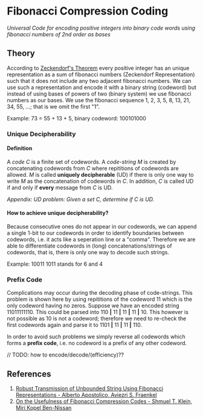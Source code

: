 # Fibonacci Compression Coding
*Universal Code for encoding positive integers into binary code words using fibonacci numbers of 2nd order as bases*

## Theory
According to [Zeckendorf's Theorem](http://en.wikipedia.org/wiki/Zeckendorf%27s_theorem) every positive integer has an unique representation as a sum of fibonacci numbers (Zeckendorf Representation) such that it does not include any two adjacent fibonacci numbers. We can use such a representation and encode it with a binary string (codeword) but instead of using bases of powers of two (binary system) we use fibonacci numbers as our bases.
We use the fibonacci sequence 1, 2, 3, 5, 8, 13, 21, 34, 55, ...; that is we omit the first "1".

Example: 73 = 55 + 13 + 5, binary codeword: 100101000

### Unique Decipherability
#### Definition
A *code C* is a finite set of codewords. A *code-string M* is created by concatenating codewords from *C* where repititions of codewords are allowed. *M* is called **uniquely decipherable** (UD) if there is only one way to write *M* as the concatenation of codewords in *C*. 
In addition, *C* is called UD if and only if **every** message from *C* is UD.

*Appendix: UD problem: Given a set C, determine if C is UD.*

#### How to achieve unique decipherability?
Because consecutive ones do not appear in our codewords, we can append a single 1-bit to our codewords in order to identify boundaries between codewords, i.e. it acts like a seperation line or a "comma". Therefore we are able to differentiate codewords in (long) concatenations/strings of codewords, that is, there is only one way to decode such strings.

Example: 10011 1011 stands for 6 and 4

### Prefix Code
Complications may occur during the decoding phase of code-strings. This problem is shown here by using repititions of the codeword 11 which is the only codeword having no zeros.
Suppose we have an encoded string 11011111110. This could be parsed into 110 **|** 11 **|** 11 **|** 11 **|** 10. This however is not possible as 10 is not a codeword; therefore we need to re-check the first codewords again and parse it to 1101 **|** 11 **|** 11 **|** 110.

In order to avoid such problems we simply reverse all codewords which forms a **prefix code**, i.e. no codeword is a prefix of any other codeword.

// TODO: how to encode/decode/(efficiency)??

## References
1. [Robust Transmission of Unbounded String Using Fibonacci Representations - Alberto Apostolico, Aviezri S. Fraenkel](http://docs.lib.purdue.edu/cgi/viewcontent.cgi?article=1463&context=cstech)
2. [On the Usefulness of Fibonacci Compression Codes - Shmuel T. Klein, Miri Kopel Ben-Nissan](http://u.cs.biu.ac.il/~tomi/Postscripts/fib-rev.pdf)